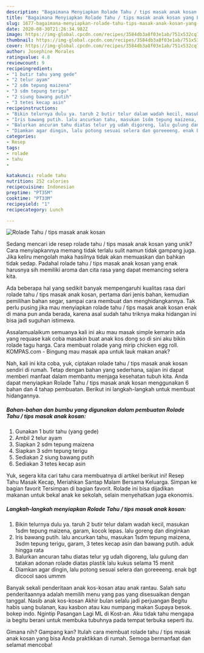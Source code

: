 ```yaml
---
description: "Bagaimana Menyiapkan Rolade Tahu / tips masak anak kosan yang Lezat"
title: "Bagaimana Menyiapkan Rolade Tahu / tips masak anak kosan yang Lezat"
slug: 1677-bagaimana-menyiapkan-rolade-tahu-tips-masak-anak-kosan-yang-lezat
date: 2020-08-30T21:26:34.982Z
image: https://img-global.cpcdn.com/recipes/3584db3a8f03e1ab/751x532cq70/rolade-tahu-tips-masak-anak-kosan-foto-resep-utama.jpg
thumbnail: https://img-global.cpcdn.com/recipes/3584db3a8f03e1ab/751x532cq70/rolade-tahu-tips-masak-anak-kosan-foto-resep-utama.jpg
cover: https://img-global.cpcdn.com/recipes/3584db3a8f03e1ab/751x532cq70/rolade-tahu-tips-masak-anak-kosan-foto-resep-utama.jpg
author: Josephine Morales
ratingvalue: 4.8
reviewcount: 9
recipeingredient:
- "1 butir tahu yang gede"
- "2 telur ayam"
- "2 sdm tepung maizena"
- "3 sdm tepung terigu"
- "2 siung bawang putih"
- "3 tetes kecap asin"
recipeinstructions:
- "Bikin telurnya dulu ya. taruh 2 butir telur dalam wadah kecil, masukan 1sdm tepung maizena, garam, kocok lepas. lalu goreng dan dinginkan"
- "Iris bawang putih. lalu ancurkan tahu, masukan 1sdm tepung maizena, 3sdm tepung terigu, garam, 3 tetes kecap asin dan bawang putih. aduk hingga rata"
- "Balurkan ancuran tahu diatas telur yg udah digoreng, lalu gulung dan tatakan adonan rolade diatas plastik lalu kukus selama 15 menit"
- "Diamkan agar dingin, lalu potong sesuai selera dan goreeeeng. enak bgt dicocol saos ummm"
categories:
- Resep
tags:
- rolade
- tahu
- 

katakunci: rolade tahu  
nutrition: 252 calories
recipecuisine: Indonesian
preptime: "PT35M"
cooktime: "PT33M"
recipeyield: "1"
recipecategory: Lunch

---
```



![Rolade Tahu / tips masak anak kosan](https://img-global.cpcdn.com/recipes/3584db3a8f03e1ab/751x532cq70/rolade-tahu-tips-masak-anak-kosan-foto-resep-utama.jpg)

Sedang mencari ide resep rolade tahu / tips masak anak kosan yang unik? Cara menyiapkannya memang tidak terlalu sulit namun tidak gampang juga. Jika keliru mengolah maka hasilnya tidak akan memuaskan dan bahkan tidak sedap. Padahal rolade tahu / tips masak anak kosan yang enak harusnya sih memiliki aroma dan cita rasa yang dapat memancing selera kita.

Ada beberapa hal yang sedikit banyak mempengaruhi kualitas rasa dari rolade tahu / tips masak anak kosan, pertama dari jenis bahan, kemudian pemilihan bahan segar, sampai cara membuat dan menghidangkannya. Tak perlu pusing jika mau menyiapkan rolade tahu / tips masak anak kosan enak di mana pun anda berada, karena asal sudah tahu triknya maka hidangan ini bisa jadi suguhan istimewa.

Assalamualaikum semuanya kali ini aku mau masak simple kemarin ada yang requase kak coba masakin buat anak kos dong so di sini aku bikin rolade tagu harga. Cara membuat rolade yang mirip chicken egg roll. KOMPAS.com - Bingung mau masak apa untuk lauk makan anak?


Nah, kali ini kita coba, yuk, ciptakan rolade tahu / tips masak anak kosan sendiri di rumah. Tetap dengan bahan yang sederhana, sajian ini dapat memberi manfaat dalam membantu menjaga kesehatan tubuh kita. Anda dapat menyiapkan Rolade Tahu / tips masak anak kosan menggunakan 6 bahan dan 4 tahap pembuatan. Berikut ini langkah-langkah untuk membuat hidangannya.

<!--inarticleads1-->

##### Bahan-bahan dan bumbu yang digunakan dalam pembuatan Rolade Tahu / tips masak anak kosan:

1. Gunakan 1 butir tahu (yang gede)
1. Ambil 2 telur ayam
1. Siapkan 2 sdm tepung maizena
1. Siapkan 3 sdm tepung terigu
1. Sediakan 2 siung bawang putih
1. Sediakan 3 tetes kecap asin


Yuk, segera kita cari tahu cara membuatnya di artikel berikut ini! Resep Tahu Masak Kecap, Meriahkan Santap Malam Bersama Keluarga. Simpan ke bagian favorit Tersimpan di bagian favorit. Rolade ini bisa dijadikan makanan untuk bekal anak ke sekolah, selain menyehatkan juga ekonomis. 

<!--inarticleads2-->

##### Langkah-langkah menyiapkan Rolade Tahu / tips masak anak kosan:

1. Bikin telurnya dulu ya. taruh 2 butir telur dalam wadah kecil, masukan 1sdm tepung maizena, garam, kocok lepas. lalu goreng dan dinginkan
1. Iris bawang putih. lalu ancurkan tahu, masukan 1sdm tepung maizena, 3sdm tepung terigu, garam, 3 tetes kecap asin dan bawang putih. aduk hingga rata
1. Balurkan ancuran tahu diatas telur yg udah digoreng, lalu gulung dan tatakan adonan rolade diatas plastik lalu kukus selama 15 menit
1. Diamkan agar dingin, lalu potong sesuai selera dan goreeeeng. enak bgt dicocol saos ummm


Banyak sekali penderitaan anak kos-kosan atau anak rantau. Salah satu penderitaannya adalah memilih menu yang pas yang disesuaikan dengan tanggal. Nasib anak kos-kosan Akhir bulan selalu jadi perjuangan Begitu habis uang bulanan, kau kasbon atau kau numpang makan Supaya besok. bokep indo. Ngintip Pasangan Lagi ML di Kost-an. Aku tidak tahu mengapa ia begitu berani untuk membuka tubuhnya pada tempat terbuka seperti itu. 

Gimana nih? Gampang kan? Itulah cara membuat rolade tahu / tips masak anak kosan yang bisa Anda praktikkan di rumah. Semoga bermanfaat dan selamat mencoba!
